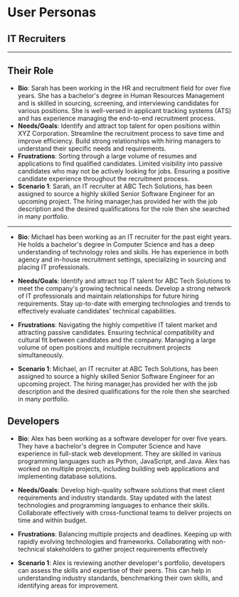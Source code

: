 # User Personas

## IT Recruiters

---

<!-- a persona -->

## Their Role

- **Bio**: Sarah has been working in the HR and recruitment field for over five
  years. She has a bachelor's degree in Human Resources Management and is
  skilled in sourcing, screening, and interviewing candidates for various
  positions. She is well-versed in applicant tracking systems (ATS) and has
  experience managing the end-to-end recruitment process.
- **Needs/Goals**: Identify and attract top talent for open positions within XYZ
  Corporation. Streamline the recruitment process to save time and improve
  efficiency. Build strong relationships with hiring managers to understand
  their specific needs and requirements.
- **Frustrations**: Sorting through a large volume of resumes and applications
  to find qualified candidates. Limited visibility into passive candidates who
  may not be actively looking for jobs. Ensuring a positive candidate experience
  throughout the recruitment process.
- **Scenario 1**: Sarah, an IT recruiter at ABC Tech Solutions, has been
  assigned to source a highly skilled Senior Software Engineer for an upcoming
  project. The hiring manager,has provided her with the job description and the
  desired qualifications for the role then she searched in many portfolio.

---

- **Bio**: Michael has been working as an IT recruiter for the past eight years.
  He holds a bachelor's degree in Computer Science and has a deep understanding
  of technology roles and skills. He has experience in both agency and in-house
  recruitment settings, specializing in sourcing and placing IT professionals.

- **Needs/Goals**: Identify and attract top IT talent for ABC Tech Solutions to
  meet the company's growing technical needs. Develop a strong network of IT
  professionals and maintain relationships for future hiring requirements. Stay
  up-to-date with emerging technologies and trends to effectively evaluate
  candidates' technical capabilities.
- **Frustrations**: Navigating the highly competitive IT talent market and
  attracting passive candidates. Ensuring technical compatibility and cultural
  fit between candidates and the company. Managing a large volume of open
  positions and multiple recruitment projects simultaneously.
- **Scenario 1**: Michael, an IT recruiter at ABC Tech Solutions, has been
  assigned to source a highly skilled Senior Software Engineer for an upcoming
  project. The hiring manager,has provided her with the job description and the
  desired qualifications for the role then she searched in many portfolio.

## Developers

- **Bio**: Alex has been working as a software developer for over five years.
  They have a bachelor's degree in Computer Science and have experience in
  full-stack web development. They are skilled in various programming languages
  such as Python, JavaScript, and Java. Alex has worked on multiple projects,
  including building web applications and implementing database solutions.

- **Needs/Goals**: Develop high-quality software solutions that meet client
  requirements and industry standards. Stay updated with the latest technologies
  and programming languages to enhance their skills. Collaborate effectively
  with cross-functional teams to deliver projects on time and within budget.
- **Frustrations**: Balancing multiple projects and deadlines. Keeping up with
  rapidly evolving technologies and frameworks. Collaborating with non-technical
  stakeholders to gather project requirements effectively
- **Scenario 1**: Alex is reviewing another developer's portfolio, developers
  can assess the skills and expertise of their peers. This can help in
  understanding industry standards, benchmarking their own skills, and
  identifying areas for improvement.
